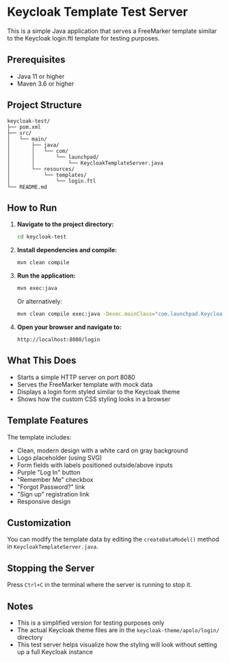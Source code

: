 # Keycloak Template Test Server

This is a simple Java application that serves a FreeMarker template similar to the Keycloak login.ftl template for testing purposes.

## Prerequisites

- Java 11 or higher
- Maven 3.6 or higher

## Project Structure

```
keycloak-test/
├── pom.xml
├── src/
│   └── main/
│       ├── java/
│       │   └── com/
│       │       └── launchpad/
│       │           └── KeycloakTemplateServer.java
│       └── resources/
│           └── templates/
│               └── login.ftl
└── README.md
```

## How to Run

1. **Navigate to the project directory:**

   ```bash
   cd keycloak-test
   ```

2. **Install dependencies and compile:**

   ```bash
   mvn clean compile
   ```

3. **Run the application:**

   ```bash
   mvn exec:java
   ```

   Or alternatively:

   ```bash
   mvn clean compile exec:java -Dexec.mainClass="com.launchpad.KeycloakTemplateServer"
   ```

4. **Open your browser and navigate to:**
   ```
   http://localhost:8080/login
   ```

## What This Does

- Starts a simple HTTP server on port 8080
- Serves the FreeMarker template with mock data
- Displays a login form styled similar to the Keycloak theme
- Shows how the custom CSS styling looks in a browser

## Template Features

The template includes:

- Clean, modern design with a white card on gray background
- Logo placeholder (using SVG)
- Form fields with labels positioned outside/above inputs
- Purple "Log In" button
- "Remember Me" checkbox
- "Forgot Password?" link
- "Sign up" registration link
- Responsive design

## Customization

You can modify the template data by editing the `createDataModel()` method in `KeycloakTemplateServer.java`.

## Stopping the Server

Press `Ctrl+C` in the terminal where the server is running to stop it.

## Notes

- This is a simplified version for testing purposes only
- The actual Keycloak theme files are in the `keycloak-theme/apolo/login/` directory
- This test server helps visualize how the styling will look without setting up a full Keycloak instance
